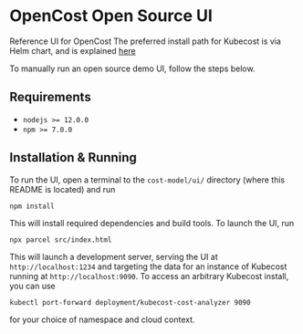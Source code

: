 # OpenCost Open Source UI

Reference UI for OpenCost
The preferred install path for Kubecost is via Helm chart, and is explained [here](http://docs.kubecost.com/install)

To manually run an open source demo UI, follow the steps below.

## Requirements

* `nodejs >= 12.0.0`
* `npm >= 7.0.0`

## Installation & Running
To run the UI, open a terminal to the `cost-model/ui/` directory (where this README is located) and run

```
npm install
```

This will install required dependencies and build tools. To launch the UI, run

```
npx parcel src/index.html
```

This will launch a development server, serving the UI at `http://localhost:1234` and targeting the data for an instance of
Kubecost running at `http://localhost:9090`. To access an arbitrary Kubecost install, you can use

```
kubectl port-forward deployment/kubecost-cost-analyzer 9090
```

for your choice of namespace and cloud context.
